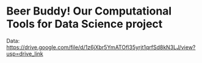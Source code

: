 # Beer Buddy! Our Computational Tools for Data Science project

Data: https://drive.google.com/file/d/1z6jXbr5YmATOfl35yrjt1qrfSd8kN3LJ/view?usp=drive_link
